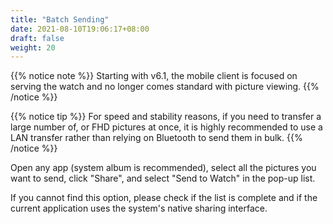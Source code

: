 ```yaml
---
title: "Batch Sending"
date: 2021-08-10T19:06:17+08:00
draft: false
weight: 20
---
```


{{% notice note %}}
Starting with v6.1, the mobile client is focused on serving the watch and no longer comes standard with picture viewing.
{{% /notice %}}

{{% notice tip %}}
For speed and stability reasons, if you need to transfer a large number of, or FHD pictures at once, it is highly recommended to use a LAN transfer rather than relying on Bluetooth to send them in bulk.
{{% /notice %}}

Open any app (system album is recommended), select all the pictures you want to send, click "Share", and select "Send to Watch" in the pop-up list.

If you cannot find this option, please check if the list is complete and if the current application uses the system's native sharing interface.

